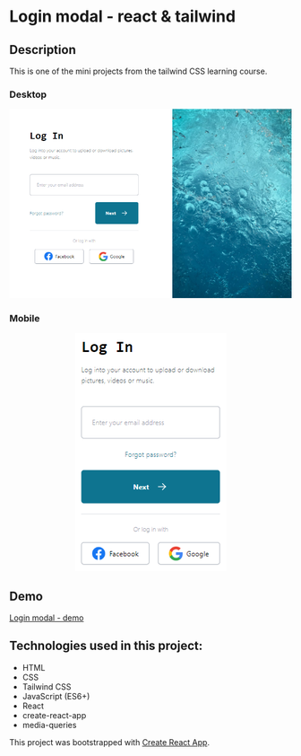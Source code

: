 # Login modal - react & tailwind

## Description

This is one of the mini projects from the tailwind CSS learning course.

### Desktop
![](https://github.com/saneckaA/login-modal-react-tailwind/blob/main/src/images/login.PNG?raw=true)

### Mobile
<p align="center">
  <img src="https://github.com/saneckaA/login-modal-react-tailwind/blob/main/src/images/login-mobile.PNG?raw=true" />
</p>

## Demo
[Login modal - demo](https://saneckaa.github.io/login-modal-react-tailwind/)

## Technologies used in this project: 
- HTML
- CSS
- Tailwind CSS
- JavaScript (ES6+)
- React
- create-react-app
- media-queries

This project was bootstrapped with [Create React App](https://github.com/facebook/create-react-app).
